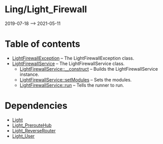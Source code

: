Ling/Light_Firewall
================
2019-07-18 --> 2021-05-11




Table of contents
===========

- [LightFirewallException](https://github.com/lingtalfi/Light_Firewall/blob/master/doc/api/Ling/Light_Firewall/Exception/LightFirewallException.md) &ndash; The LightFirewallException class.
- [LightFirewallService](https://github.com/lingtalfi/Light_Firewall/blob/master/doc/api/Ling/Light_Firewall/LightFirewallService.md) &ndash; The LightFirewallService class.
    - [LightFirewallService::__construct](https://github.com/lingtalfi/Light_Firewall/blob/master/doc/api/Ling/Light_Firewall/LightFirewallService/__construct.md) &ndash; Builds the LightFirewallService instance.
    - [LightFirewallService::setModules](https://github.com/lingtalfi/Light_Firewall/blob/master/doc/api/Ling/Light_Firewall/LightFirewallService/setModules.md) &ndash; Sets the modules.
    - [LightFirewallService::run](https://github.com/lingtalfi/Light_Firewall/blob/master/doc/api/Ling/Light_Firewall/LightFirewallService/run.md) &ndash; Tells the runner to run.


Dependencies
============
- [Light](https://github.com/lingtalfi/Light)
- [Light_PrerouteHub](https://github.com/lingtalfi/Light_PrerouteHub)
- [Light_ReverseRouter](https://github.com/lingtalfi/Light_ReverseRouter)
- [Light_User](https://github.com/lingtalfi/Light_User)


